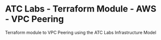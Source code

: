 # ATC Labs - Terraform Module - AWS - VPC Peering
Terraform module to VPC Peering using the ATC Labs Infrastructure Model

